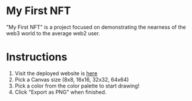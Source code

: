 # My First NFT

"My First NFT" is a project focused on demonstrating the nearness of the web3 world to the average web2 user. 

# Instructions
1. Visit the deployed website is [here](https://main.d36f5csne9gwc5.amplifyapp.com/)
2. Pick a Canvas size (8x8, 16x16, 32x32, 64x64)
3. Pick a color from the color palette to start drawing!
4. Click "Export as PNG" when finished.

